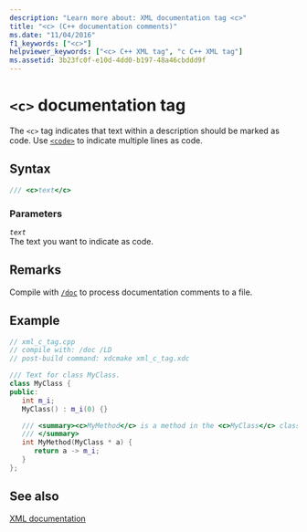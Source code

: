 ```yaml
---
description: "Learn more about: XML documentation tag <c>"
title: "<c> (C++ documentation comments)"
ms.date: "11/04/2016"
f1_keywords: ["<c>"]
helpviewer_keywords: ["<c> C++ XML tag", "c C++ XML tag"]
ms.assetid: 3b23fc0f-e10d-4dd0-b197-48a46cbddd9f
---
```

# `<c>` documentation tag

The `<c>` tag indicates that text within a description should be marked as code. Use [`<code>`](code-visual-cpp.md) to indicate multiple lines as code.

## Syntax

```cpp
/// <c>text</c>
```

### Parameters

*`text`*\
The text you want to indicate as code.

## Remarks

Compile with [`/doc`](doc-process-documentation-comments-c-cpp.md) to process documentation comments to a file.

## Example

```cpp
// xml_c_tag.cpp
// compile with: /doc /LD
// post-build command: xdcmake xml_c_tag.xdc

/// Text for class MyClass.
class MyClass {
public:
   int m_i;
   MyClass() : m_i(0) {}

   /// <summary><c>MyMethod</c> is a method in the <c>MyClass</c> class.
   /// </summary>
   int MyMethod(MyClass * a) {
      return a -> m_i;
   }
};
```

## See also

[XML documentation](xml-documentation-visual-cpp.md)

